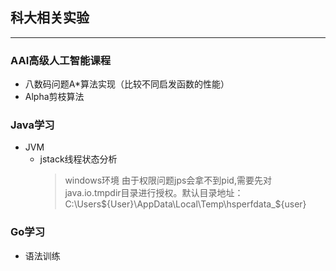 ## 科大相关实验

-------  
### AAI高级人工智能课程
  + 八数码问题A*算法实现（比较不同启发函数的性能）
  + Alpha剪枝算法

### Java学习  
+ JVM
  + jstack线程状态分析 
    > windows环境 由于权限问题jps会拿不到pid,需要先对java.io.tmpdir目录进行授权。默认目录地址：C:\Users\${User}\AppData\Local\Temp\hsperfdata_${user}

### Go学习  
+ 语法训练
